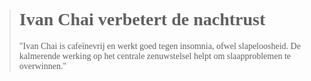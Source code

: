 ><h1 style="font-family:papyrus">Ivan Chai verbetert de nachtrust</h1>
>
><p style="font-family:papyrus">"Ivan Chai is cafeïnevrij en werkt goed tegen insomnia, ofwel slapeloosheid. De kalmerende werking op het centrale zenuwstelsel helpt om slaapproblemen te overwinnen."</p>
